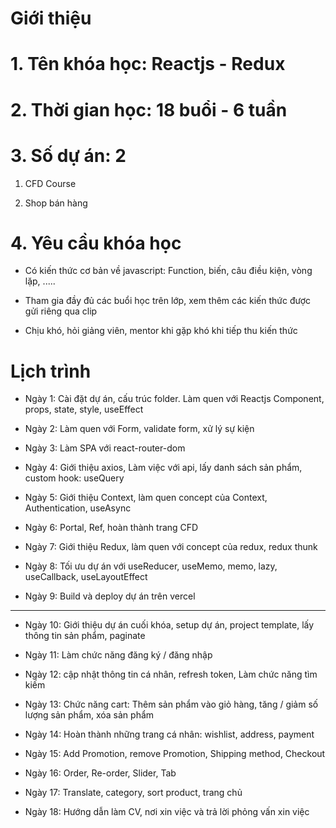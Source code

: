 # Giới thiệu

# 1. Tên khóa học: Reactjs - Redux

# 2. Thời gian học: 18 buổi - 6 tuần

# 3. Số dự án: 2

1. CFD Course

2. Shop bán hàng

# 4. Yêu cầu khóa học

- Có kiến thức cơ bản về javascript: Function, biến, câu điều kiện, vòng lặp, .....

- Tham gia đầy đủ các buổi học trên lớp, xem thêm các kiến thức được gửi riêng qua clip

- Chịu khó, hỏi giảng viên, mentor khi gặp khó khi tiếp thu kiến thức

# Lịch trình

- Ngày 1: Cài đặt dự án, cấu trúc folder. Làm quen với Reactjs Component, props, state, style, useEffect

- Ngày 2: Làm quen với Form, validate form, xử lý sự kiện

- Ngày 3: Làm SPA với react-router-dom

- Ngày 4: Giới thiệu axios, Làm việc với api, lấy danh sách sản phẩm, custom hook: useQuery

- Ngày 5: Giới thiệu Context, làm quen concept của Context, Authentication, useAsync

- Ngày 6: Portal, Ref, hoàn thành trang CFD

- Ngày 7: Giới thiệu Redux, làm quen với concept của redux, redux thunk

- Ngày 8: Tối ưu dự án với useReducer, useMemo, memo, lazy, useCallback, useLayoutEffect

- Ngày 9: Build và deploy dự án trên vercel

----------------------------

- Ngày 10: Giới thiệu dự án cuối khóa, setup dự án, project template, lấy thông tin sản phẩm, paginate

- Ngày 11: Làm chức năng đăng ký / đăng nhập

- Ngày 12: cập nhật thông tin cá nhân, refresh token, Làm chức năng tìm kiếm

- Ngày 13: Chức năng cart: Thêm sản phẩm vào giỏ hàng, tăng / giảm số lượng sản phẩm, xóa sản phẩm

- Ngày 14: Hoàn thành những trang cá nhân: wishlist, address, payment

- Ngày 15: Add Promotion, remove Promotion, Shipping method, Checkout

- Ngày 16: Order, Re-order, Slider, Tab

- Ngày 17: Translate, category, sort product, trang chủ 

- Ngày 18: Hướng dẫn làm CV, nơi xin việc và trả lời phỏng vấn xin việc
